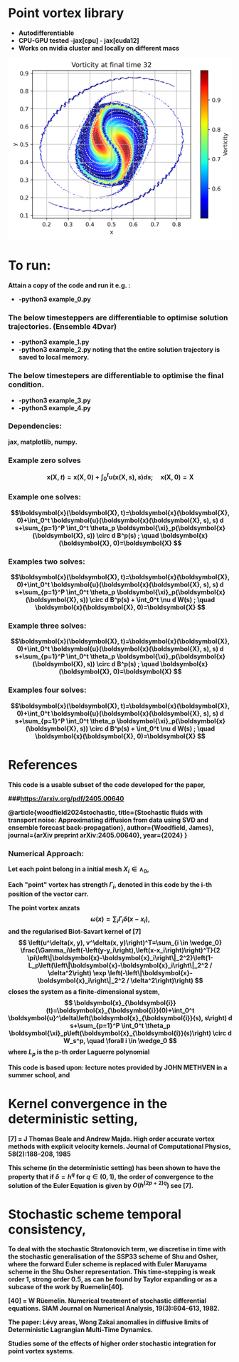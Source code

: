 
# Point vortex library
- <strong>Autodifferentiable<strong>
- <strong>CPU-GPU tested -jax[cpu] - jax[cuda12]<strong>
- <strong>Works on nvidia cluster and locally on different macs<strong>

![image of final solution](Final_time_vorticity.png)

# To run:
Attain a copy of the code and run it e.g. : 
- <strong>-python3 example_0.py<strong>

### The below timesteppers are differentiable to optimise solution trajectories. (Ensemble 4Dvar)
- <strong>-python3 example_1.py<strong>
- <strong>-python3 example_2.py<strong>
noting that the entire solution trajectory is saved to local memory. 

### The below timestepers are differentiable to optimise the final condition.
- <strong>-python3 example_3.py<strong>
- <strong>-python3 example_4.py<strong>

### Dependencies: 
jax, matplotlib, numpy.

### Example zero solves
$$\boldsymbol{x}(\boldsymbol{X}, t)=\boldsymbol{x}(\boldsymbol{X}, 0)+\int_0^t \boldsymbol{u}(\boldsymbol{x}(\boldsymbol{X}, s), s) d s; \quad \boldsymbol{x}(\boldsymbol{X}, 0)=\boldsymbol{X}
$$

### Example one solves: 
$$\boldsymbol{x}(\boldsymbol{X}, t)=\boldsymbol{x}(\boldsymbol{X}, 0)+\int_0^t \boldsymbol{u}(\boldsymbol{x}(\boldsymbol{X}, s), s) d s+\sum_{p=1}^P \int_0^t \theta_p \boldsymbol{\xi}_p(\boldsymbol{x}(\boldsymbol{X}, s)) \circ d B^p(s) ; \quad \boldsymbol{x}(\boldsymbol{X}, 0)=\boldsymbol{X}
$$

### Examples two solves: 
$$\boldsymbol{x}(\boldsymbol{X}, t)=\boldsymbol{x}(\boldsymbol{X}, 0)+\int_0^t \boldsymbol{u}(\boldsymbol{x}(\boldsymbol{X}, s), s) d s+\sum_{p=1}^P \int_0^t \theta_p \boldsymbol{\xi}_p(\boldsymbol{x}(\boldsymbol{X}, s)) \circ d B^p(s) +  \int_0^t \nu d W(s) ; \quad \boldsymbol{x}(\boldsymbol{X}, 0)=\boldsymbol{X}
$$

### Example three solves: 
$$\boldsymbol{x}(\boldsymbol{X}, t)=\boldsymbol{x}(\boldsymbol{X}, 0)+\int_0^t \boldsymbol{u}(\boldsymbol{x}(\boldsymbol{X}, s), s) d s+\sum_{p=1}^P \int_0^t \theta_p \boldsymbol{\xi}_p(\boldsymbol{x}(\boldsymbol{X}, s)) \circ d B^p(s) ; \quad \boldsymbol{x}(\boldsymbol{X}, 0)=\boldsymbol{X}
$$

### Examples four solves: 
$$\boldsymbol{x}(\boldsymbol{X}, t)=\boldsymbol{x}(\boldsymbol{X}, 0)+\int_0^t \boldsymbol{u}(\boldsymbol{x}(\boldsymbol{X}, s), s) d s+\sum_{p=1}^P \int_0^t \theta_p \boldsymbol{\xi}_p(\boldsymbol{x}(\boldsymbol{X}, s)) \circ d B^p(s) +  \int_0^t \nu d W(s) ; \quad \boldsymbol{x}(\boldsymbol{X}, 0)=\boldsymbol{X}
$$


# References 
This code is a usable subset of the code developed for the paper,

###https://arxiv.org/pdf/2405.00640

@article{woodfield2024stochastic,
  title={Stochastic fluids with transport noise: Approximating diffusion from data using SVD and ensemble forecast back-propagation},
  author={Woodfield, James},
  journal={arXiv preprint arXiv:2405.00640},
  year={2024}
}

### Numerical Approach:
Let each point belong in a initial mesh $X_{i}\in \wedge_0$, 

Each "point" vortex has strength $\Gamma_i$, denoted in this code by the i-th position of the vector carr.

The point vortex anzats 
$$
\omega(x)=\sum_i \Gamma_i \delta (x-x_i),
$$
and the regularised Biot-Savart kernel of [7]
$$
\left(u^\delta(x, y), v^\delta(x, y)\right)^T=\sum_{i \in \wedge_0} \frac{\Gamma_i\left(-\left(y-y_i\right),\left(x-x_i\right)\right)^T}{2 \pi\left\|\boldsymbol{x}-\boldsymbol{x}_i\right\|_2^2}\left(1-L_p\left(\left\|\boldsymbol{x}-\boldsymbol{x}_i\right\|_2^2 / \delta^2\right) \exp \left(-\left\|\boldsymbol{x}-\boldsymbol{x}_i\right\|_2^2 / \delta^2\right)\right)
$$
closes the system as a finite-dimensional system,
$$
 \boldsymbol{x}_{\boldsymbol{i}}(t)=\boldsymbol{x}_{\boldsymbol{i}}(0)+\int_0^t \boldsymbol{u}^\delta\left(\boldsymbol{x}_{\boldsymbol{i}}(s), s\right) d s+\sum_{p=1}^P \int_0^t \theta_p \boldsymbol{\xi}_p\left(\boldsymbol{x}_{\boldsymbol{i}}(s)\right) \circ d W_s^p, \quad \forall i \in \wedge_0 
$$
where $L_p$ is the p-th order Laguerre polynomial 


This code is based upon: lecture notes provided by JOHN METHVEN in a summer school, and 


# Kernel convergence in the deterministic setting,
[7] = J Thomas Beale and Andrew Majda. High order accurate vortex methods with explicit velocity kernels. Journal of Computational Physics, 58(2):188–208, 1985


This scheme (in the deterministic setting) has been shown to have the property that if $\delta=h^q$ for $q \in(0,1)$, the order of convergence to the solution of the Euler Equation is given by $O\left(h^{(2 p+2) q}\right)$ see [7].


# Stochastic scheme temporal consistency,

To deal with the stochastic Stratonovich term, we discretise in time with the stochastic generalisation of the SSP33 scheme of Shu and Osher, where the forward Euler scheme is replaced with Euler Maruyama scheme in the Shu Osher representation. This time-stepping is weak order 1, strong order 0.5, as can be found by Taylor expanding or as a subcase of the work by Ruemelin[40].


[40] = W Rüemelin. Numerical treatment of stochastic differential equations. SIAM Journal on Numerical Analysis,
19(3):604–613, 1982.



The paper: 
Lévy areas, Wong Zakai anomalies in diffusive limits of Deterministic Lagrangian Multi-Time Dynamics. 

Studies some of the effects of higher order stochastic integration for point vortex systems. 

